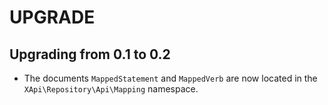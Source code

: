 UPGRADE
=======

Upgrading from 0.1 to 0.2
-------------------------

* The documents `MappedStatement` and `MappedVerb` are now located in the
  `XApi\Repository\Api\Mapping` namespace.
